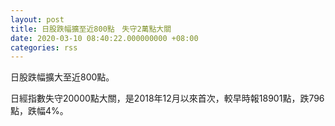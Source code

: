 ```yaml
---
layout: post
title: 日股跌幅擴至近800點　失守2萬點大關
date: 2020-03-10 08:40:22.000000000 +08:00
categories: rss
---
```


日股跌幅擴大至近800點。

日經指數失守20000點大關，是2018年12月以來首次，較早時報18901點，跌796點，跌幅4%。
